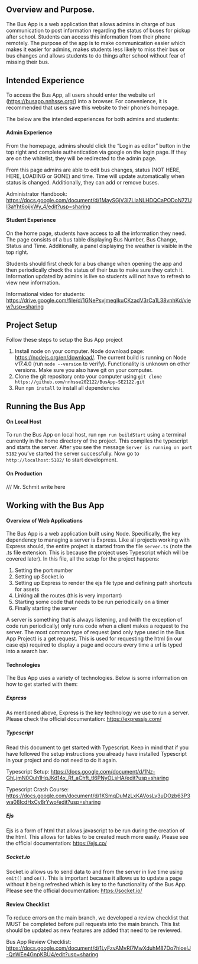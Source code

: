 ## Overview and Purpose.
The Bus App is a web application that allows admins in charge of bus communication to post information regarding the status of buses for pickup after school. Students can access this information from their phone remotely. The purpose of the app is to make communication easier which makes it easier for admins, makes students less likely to miss their bus or bus changes and allows students to do things after school without fear of missing their bus. 

## Intended Experience
To access the Bus App, all users should enter the website url (https://busapp.nnhsse.org/) into a browser. For convenience, it is recommended that users save this website to their phone’s homepage. 

The below are the intended experiences for both admins and students:

#### Admin Experience
From the homepage, admins should click the “Login as editor” button in the top right and complete authentication via google on the login page. If they are on the whitelist, they will be redirected to the admin page.

From this page admins are able to edit bus changes, status (NOT HERE, HERE, LOADING or GONE) and time. Time will update automatically when status is changed. Additionally, they can add or remove buses.

Administrator Handbook: https://docs.google.com/document/d/1MaySGjV3I7LIaNLHDQCaPODoN7ZUI3aYht6oijkWy_4/edit?usp=sharing

#### Student Experience 
On the home page, students have access to all the information they need. The page consists of  a bus table displaying Bus Number, Bus Change, Status and Time. Additionally, a panel displaying the weather is visible in the top right. 

Students should first check for a bus change when opening the app and then periodically check the status of their bus to make sure they catch it. Information updated by admins is live so students will not have to refresh to view new information.

Informational video for students: https://drive.google.com/file/d/1GNePsvjmeqIkuCKzadV3rCa1L38vnhKd/view?usp=sharing

## Project Setup
Follow these steps to setup the Bus App project
1. Install node on your computer. Node download page: https://nodejs.org/en/download/. The current build is running on Node v17.4.0 (run `node --version` to verify). Functionality is unknown on other versions. Make sure you also have git on your computer.
2. Clone the git repository onto your computer using `git clone https://github.com/nnhsse202122/BusApp-SE2122.git`
3. Run `npm install` to install all dependencies

## Running the Bus App

#### On Local Host
To run the Bus App on local host, run `npm run buildStart` using a terminal currently in the home directory of the project. This compiles the typescript and starts the server. After you see the message `Server is running on port 5182` you’ve started the server successfully. Now go to `http://localhost:5182/` to start development.

#### On Production
/// Mr. Schmit write here

## Working with the Bus App

#### Overview of Web Applications
The Bus App is a web application built using Node. Specifically, the key dependency to managing a server is Express. Like all projects working with Express should, the entire project is started from the file `server.ts` (note the .ts file extension. This is because the project uses Typescript which will be covered later). In this file, all the setup for the project happens:
1. Setting the port number
2. Setting up Socket.io
3. Setting up Express to render the ejs file type and defining path shortcuts for assets
4. Linking all the routes (this is very important)
5. Starting some code that needs to be run periodically on a timer
6. Finally starting the server

A server is something that is always listening, and (with the exception of code run periodically) only runs code when a client makes a request to the server. The most common type of request (and only type used in the Bus App Project) is a get request. This is used for requesting the html (in our case ejs) required to display a page and occurs every time a url is typed into a search bar.

#### Technologies
The Bus App uses a variety of technologies. Below is some information on how to get started with them:

##### Express
As mentioned above, Express is the key technology we use to run a server. Please check the official documentation: https://expressjs.com/

##### Typescript
Read this document to get started with Typescript. Keep in mind that if you have followed the setup instructions you already have installed Typescript in your project and do not need to do it again.

Typescript Setup: https://docs.google.com/document/d/1Nz-GhLjmN0Ouh1HqJKd14x_Rf_aChft_tl6PNyOLsHA/edit?usp=sharing

Typescript Crash Course: https://docs.google.com/document/d/1KSmqDuMzLxKAVosLv3uDOzb63P3wa08IcdHxCy8rYwo/edit?usp=sharing

##### Ejs
Ejs is a form of html that allows javascript to be run during the creation of the html. This allows for tables to be created much more easily. Please see the official documentation: https://ejs.co/

##### Socket.io
Socket.io allows us to send data to and from the server in live time using `emit()` and `on()`. This is important because it allows us to update a page without it being refreshed which is key to the functionality of the Bus App. Please see the official documentation: https://socket.io/

#### Review Checklist
To reduce errors on the main branch, we developed a review checklist that MUST be completed before pull requests into the main branch. This list should be updated as new features are added that need to be reviewed.

Bus App Review Checklist: https://docs.google.com/document/d/1LyFzvAMvRl7MwXduhM87Do7hioelJ-QnWEe4GnpKBU4/edit?usp=sharing
